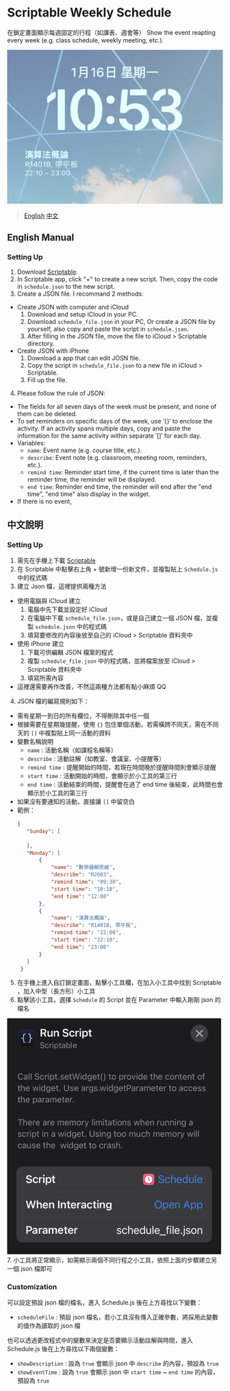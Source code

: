 # Scriptable Weekly Schedule

在鎖定畫面顯示每週固定的行程（如課表、週會等）
Show the event reapting every week (e.g. class schedule, weekly meeting, etc.).

<p align="center" >
    <img alt="widget screenshot" src ="screenshot.jpg" width = "750">
</p>

> [English](#English-Manual)
> [中文](#中文說明)

## English Manual

### Setting Up

1. Download [Scriptable](https://scriptable.app/).
2. In Scriptable app, click "+" to create a new script. Then, copy the code in `schedule.json` to the new script.
3. Create a JSON file. I recommand 2 methods:
  - Create JSON with computer and iCloud
    1. Download and setup iCloud in your PC.
    2. Download `schedule_file.json` in your PC, Or create a JSON file by yourself, also copy and paste the script in `schedule.json`.
    3. After filling in the JSON file, move the file to iCloud > Scriptable directory.
  - Create JSON with iPhone
    1. Download a app that can edit JOSN file.
    2. Copy the script in `schedule_file.json` to a new file in iCloud > Scriptable.
    3. Fill up the file.
4. Please follow the rule of JSON:
  - The fields for all seven days of the week must be present, and none of them can be deleted. 
  - To set reminders on specific days of the week, use ‵{}‵ to enclose the activity. If an activity spans multiple days, copy and paste the information for the same activity within separate ‵[]‵ for each day.
  - Variables:
    - `name`: Event name (e.g. course title, etc.).
    - `describe`: Event note (e.g. classroom, meeting room, reminders, etc.).
    - `remind time`: Reminder start time, if the current time is later than the reminder time, the reminder will be displayed.
    - `end time`: Reminder end time, the reminder will end after the "end time", "end time" also display in the widget.
  - If there is no event, 

## 中文說明

### Setting Up

1. 需先在手機上下載 [Scriptable](https://scriptable.app/)
2. 在 Scriptable 中點擊右上角 + 號新增一份新文件，並複製貼上 `Schedule.js` 中的程式碼
3. 建立 Json 檔，這裡提供兩種方法
  - 使用電腦與 iCloud 建立
    1. 電腦中先下載並設定好 iCloud
    2. 在電腦中下載 `schedule_file.json`，或是自己建立一個 JSON 檔，並複製 `schedule.json` 中的程式碼
    3. 填寫要修改的內容後放至自己的 iCloud > Scriptable 資料夾中
  - 使用 iPhone 建立
    1. 下載可供編輯 JSON 檔案的程式
    2. 複製 `schedule_file.json` 中的程式碼，並將檔案放至 iCloud > Scriptable 資料夾中
    3. 填寫所需內容
  - 這裡還需要再作改善，不然這兩種方法都有點小麻煩 QQ
 4. JSON 檔的編寫規則如下：
   - 需有星期一到日的所有欄位，不得刪除其中任一個
   - 根據需要在星期幾提醒，使用 `{}` 包住單個活動，若需橫跨不同天，需在不同天的 `[]` 中複製貼上同一活動的資料
   - 變數名稱說明
     - `name` : 活動名稱（如課程名稱等）
     - `describe` : 活動註解（如教室、會議室、小提醒等）
     - `remind time` : 提醒開始的時間，若現在時間晚於提醒時間則會顯示提醒
     - `start time` : 活動開始的時間，會顯示於小工具的第三行
     - `end time` : 活動結束的時間，提醒會在過了 end time 後結束，此時間也會顯示於小工具的第三行
   - 如果沒有要通知的活動，直接讓 `[]` 中留空白
   - 範例：
     ```json
     {
        "Sunday": [
            
        ],
        "Monday": [
            {
                "name": "數學邏輯思維",
                "describe": "R2603",
                "remind time": "09:30",
                "start time": "10:10",
                "end time": "12:00"
            },
            {
                "name": "演算法概論",
                "describe": "R1401B, 帶平板",
                "remind time": "22:00",
                "start time": "22:10",
                "end time": "23:00"
            }
        ]
      }
      ```
5. 在手機上進入自訂鎖定畫面，點擊小工具欄，在加入小工具中找到 Scriptable ，加入中型（長方形）小工具
6. 點擊該小工具，選擇 `Schedule` 的 Script 並在 Parameter 中輸入剛剛 json 的檔名
<img alt="setting example" src="screenshot1.jpg" width="500">
7. 小工具將正常顯示，如需顯示兩個不同行程之小工具，依照上面的步驟建立另一個 json 檔即可

### Customization

可以設定預設 json 檔的檔名，進入 Schedule.js 後在上方尋找以下變數： 
- `scheduleFile` : 預設 json 檔名，若小工具沒有傳入正確參數，將採用此變數的值作為讀取的 json 檔

也可以透過更改程式中的變數來決定是否要顯示活動註解與時間，進入 Schedule.js 後在上方尋找以下兩個變數：
- `showDescription` : 設為 `true` 會顯示 json 中 `describe` 的內容，預設為 `true`
- `showEventTime` : 設為 `true` 會顯示 json 中 `start time` ~ `end time` 的內容，預設為 `true`

